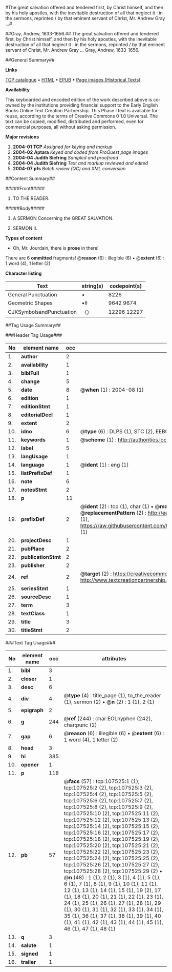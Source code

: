 #The great salvation offered and tendered first, by Christ himself, and then by his holy apostles, with the inevitable destruction of all that neglect it : in the sermons, reprinted / by that eminent servant of Christ, Mr. Andrew Gray ...#

##Gray, Andrew, 1633-1656.##
The great salvation offered and tendered first, by Christ himself, and then by his holy apostles, with the inevitable destruction of all that neglect it : in the sermons, reprinted / by that eminent servant of Christ, Mr. Andrew Gray ...
Gray, Andrew, 1633-1656.

##General Summary##

**Links**

[TCP catalogue](http://www.ota.ox.ac.uk/tcp/)  • 
[HTML](http://tei.it.ox.ac.uk/tcp/Texts-HTML/free/A41/A41842.html)  • 
[EPUB](http://tei.it.ox.ac.uk/tcp/Texts-EPUB/free/A41/A41842.epub) • 
[Page images (Historical Texts)](https://data.historicaltexts.jisc.ac.uk/view?pubId=eebo-18419624e&pageId=eebo-18419624e-107525-1)

**Availability**

This keyboarded and encoded edition of the
	       work described above is co-owned by the institutions
	       providing financial support to the Early English Books
	       Online Text Creation Partnership. This Phase I text is
	       available for reuse, according to the terms of Creative
	       Commons 0 1.0 Universal. The text can be copied,
	       modified, distributed and performed, even for
	       commercial purposes, all without asking permission.

**Major revisions**

1. __2004-01__ __TCP__ *Assigned for keying and markup*
1. __2004-02__ __Aptara__ *Keyed and coded from ProQuest page images*
1. __2004-04__ __Judith Siefring__ *Sampled and proofread*
1. __2004-04__ __Judith Siefring__ *Text and markup reviewed and edited*
1. __2004-07__ __pfs__ *Batch review (QC) and XML conversion*

##Content Summary##

#####Front#####

1. TO THE
READER.

#####Body#####

1. A
SERMON
Concerning the
GREAT SALVATION.

1. SERMON II.

**Types of content**

  * Oh, Mr. Jourdain, there is **prose** in there!

There are 6 **ommitted** fragments! 
 @__reason__ (6) : illegible (6)  •  @__extent__ (6) : 1 word (4), 1 letter (2)

**Character listing**


|Text|string(s)|codepoint(s)|
|---|---|---|
|General Punctuation|•|8226|
|Geometric Shapes|▪◊|9642 9674|
|CJKSymbolsandPunctuation|〈〉|12296 12297|

##Tag Usage Summary##

###Header Tag Usage###

|No|element name|occ|attributes|
|---|---|---|---|
|1.|__author__|2||
|2.|__availability__|1||
|3.|__biblFull__|1||
|4.|__change__|5||
|5.|__date__|8| @__when__ (1) : 2004-08 (1)|
|6.|__edition__|1||
|7.|__editionStmt__|1||
|8.|__editorialDecl__|1||
|9.|__extent__|2||
|10.|__idno__|6| @__type__ (6) : DLPS (1), STC (2), EEBO-CITATION (1), OCLC (1), VID (1)|
|11.|__keywords__|1| @__scheme__ (1) : http://authorities.loc.gov/ (1)|
|12.|__label__|5||
|13.|__langUsage__|1||
|14.|__language__|1| @__ident__ (1) : eng (1)|
|15.|__listPrefixDef__|1||
|16.|__note__|6||
|17.|__notesStmt__|2||
|18.|__p__|11||
|19.|__prefixDef__|2| @__ident__ (2) : tcp (1), char (1)  •  @__matchPattern__ (2) : ([0-9\-]+):([0-9IVX]+) (1), (.+) (1)  •  @__replacementPattern__ (2) : http://eebo.chadwyck.com/downloadtiff?vid=$1&page=$2 (1), https://raw.githubusercontent.com/textcreationpartnership/Texts/master/tcpchars.xml#$1 (1)|
|20.|__projectDesc__|1||
|21.|__pubPlace__|2||
|22.|__publicationStmt__|2||
|23.|__publisher__|2||
|24.|__ref__|2| @__target__ (2) : https://creativecommons.org/publicdomain/zero/1.0/ (1), http://www.textcreationpartnership.org/docs/. (1)|
|25.|__seriesStmt__|1||
|26.|__sourceDesc__|1||
|27.|__term__|3||
|28.|__textClass__|1||
|29.|__title__|3||
|30.|__titleStmt__|2||


###Text Tag Usage###

|No|element name|occ|attributes|
|---|---|---|---|
|1.|__bibl__|3||
|2.|__closer__|1||
|3.|__desc__|6||
|4.|__div__|4| @__type__ (4) : title_page (1), to_the_reader (1), sermon (2)  •  @__n__ (2) : 1 (1), 2 (1)|
|5.|__epigraph__|2||
|6.|__g__|244| @__ref__ (244) : char:EOLhyphen (242), char:punc (2)|
|7.|__gap__|6| @__reason__ (6) : illegible (6)  •  @__extent__ (6) : 1 word (4), 1 letter (2)|
|8.|__head__|3||
|9.|__hi__|385||
|10.|__opener__|1||
|11.|__p__|118||
|12.|__pb__|57| @__facs__ (57) : tcp:107525:1 (1), tcp:107525:2 (2), tcp:107525:3 (2), tcp:107525:4 (2), tcp:107525:5 (2), tcp:107525:6 (2), tcp:107525:7 (2), tcp:107525:8 (2), tcp:107525:9 (2), tcp:107525:10 (2), tcp:107525:11 (2), tcp:107525:12 (2), tcp:107525:13 (2), tcp:107525:14 (2), tcp:107525:15 (2), tcp:107525:16 (2), tcp:107525:17 (2), tcp:107525:18 (2), tcp:107525:19 (2), tcp:107525:20 (2), tcp:107525:21 (2), tcp:107525:22 (2), tcp:107525:23 (2), tcp:107525:24 (2), tcp:107525:25 (2), tcp:107525:26 (2), tcp:107525:27 (2), tcp:107525:28 (2), tcp:107525:29 (2)  •  @__n__ (48) : 1 (1), 2 (1), 3 (1), 4 (1), 5 (1), 6 (1), 7 (1), 8 (1), 9 (1), 10 (1), 11 (1), 12 (1), 13 (1), 14 (1), 15 (1), 19 (2), 17 (1), 18 (1), 20 (1), 21 (1), 22 (1), 23 (1), 24 (1), 25 (1), 26 (1), 27 (1), 28 (1), 29 (1), 30 (1), 31 (1), 32 (1), 33 (1), 34 (1), 35 (1), 36 (1), 37 (1), 38 (1), 39 (1), 40 (1), 41 (1), 42 (1), 43 (1), 44 (1), 45 (1), 46 (1), 47 (1), 48 (1)|
|13.|__q__|3||
|14.|__salute__|1||
|15.|__signed__|1||
|16.|__trailer__|1||
